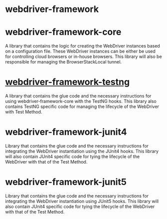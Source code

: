# webdriver-framework


# webdriver-framework-core

A library that contains the logic for creating the WebDriver instances based on a configuration file. These WebDriver instances can be either be used for controlling cloud browsers or in-house browsers. This library will also be responsible for managing the BrowserStackLocal tunnel.

# [webdriver-framework-testng](/webdriver-framework-testng)

A library that contains the glue code and the necessary instructions for using webdriver-framework-core with the TestNG hooks. This library also contains TestNG specific code for managing the lifecycle of the WebDriver with Test Method.

# webdriver-framework-junit4

Library that contains the glue code and the necessary instructions for integrating the WebDriver instantiation using the JUnit4 hooks. This library will also contain JUnit4 specific code for tying the lifecycle of the WebDriver with that of the Test Method.

# webdriver-framework-junit5

Library that contains the glue code and the necessary instructions for integrating the WebDriver instantiation using JUnit5 hooks. This library will also contain JUnit4 specific code for tying the lifecycle of the WebDriver with that of the Test Method.
